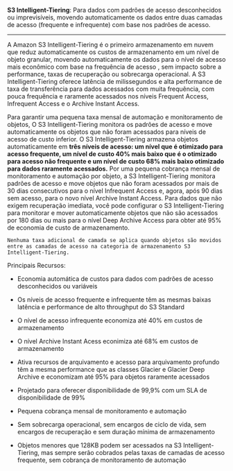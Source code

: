 
**S3 Intelligent-Tiering**: Para dados com padrões de acesso desconhecidos ou imprevisíveis, movendo automaticamente os dados entre duas camadas de acesso (frequente e infrequente) com base nos padrões de acesso.

---

A Amazon S3 Intelligent-Tiering é o primeiro armazenamento em nuvem que reduz automaticamente os custos de armazenamento em um nível de objeto granular, movendo automaticamente os dados para o nível de acesso mais econômico com base na frequência de acesso , sem impacto sobre a performance, taxas de recuperação ou sobrecarga operacional. A S3 Intelligent-Tiering oferece latência de milissegundos e alta performance de taxa de transferência para dados acessados com muita frequência, com pouca frequência e raramente acessados nos níveis Frequent Access, Infrequent Access e o Archive Instant Access.

Para garantir uma pequena taxa mensal de automação e monitoramento de objetos, O S3 Intelligent-Tiering monitora os padrões de acesso e move automaticamente os objetos que não foram acessados para níveis de acesso de custo inferior. O S3 Intelligent-Tiering armazena objetos automaticamente em **três níveis de acesso: um nível que é otimizado para acesso frequente, um nível de custo 40% mais baixo que é o otimizado para acesso não frequente e um nível de custo 68% mais baixo otimizado para dados raramente acessados.**
Por uma pequena cobrança mensal de monitoramento e automação por objeto, a S3 Intelligent-Tiering monitora padrões de acesso e move objetos que não foram acessados por mais de 30 dias consecutivos para o nível Infrequent Access e, agora, após 90 dias sem acesso, para o novo nível Archive Instant Access. Para dados que não exigem recuperação imediata, você pode configurar o S3 Intelligent-Tiering para monitorar e mover automaticamente objetos que não são acessados por 180 dias ou mais para o nível Deep Archive Access para obter até 95% de economia de custo de armazenamento.

	Nenhuma taxa adicional de camada se aplica quando objetos são movidos entre as camadas de acesso na categoria de armazenamento S3 Intelligent-Tiering.


Principais Recursos:
- Economia automática de custos para dados com padrões de acesso desconhecidos ou variáveis 

- Os níveis de acesso frequente e infrequente têm as mesmas baixas latência e performance de alto throughput do S3 Standard 

- O nível de acesso infrequente economiza até 40% em custos de armazenamento 

- O nível Archive Instant Acess econimiza até 68% em custos de armazenamento

- Ativa recursos de arquivamento e acesso para arquivamento profundo têm a mesma performance que as classes Glacier e Glacier Deep Archive e economizam até 95% para objetos raramente acessados

- Projetado para oferecer disponibilidade de 99,9% com um SLA de disponibilidade de 99%

- Pequena cobrança mensal de monitoramento e automação

- Sem sobrecarga operacional, sem encargos de ciclo de vida, sem encargos de recuperação e sem duração mínima de armazenamento

- Objetos menores que 128KB podem ser acessados na S3 Intelligent-Tiering, mas sempre serão cobrados pelas taxas de camadas de acesso frequente, sem cobrança de monitoramento de automação

